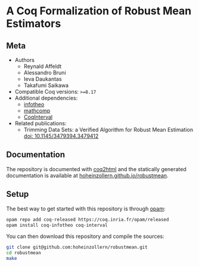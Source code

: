 # A Coq Formalization of Robust Mean Estimators

## Meta

- Authors
  - Reynald Affeldt
  - Alessandro Bruni
  - Ieva Daukantas
  - Takafumi Saikawa
- Compatible Coq versions: `>=8.17`
- Additional dependencies:
  - [infotheo](https://github.com/affeldt-aist/infotheo)
  - [mathcomp](https://math-comp.github.io/)
  - [CoqInterval](https://coqinterval.gitlabpages.inria.fr/)
- Related publications:
  - Trimming Data Sets: a Verified Algorithm for Robust Mean Estimation [doi: 10.1145/3479394.3479412](https://doi.org/10.1145/3479394.3479412)

## Documentation

The repository is documented with [coq2html](https://github.com/yoshihiro503/coq2html/) and the statically generated documentation is available at [hoheinzollern.github.io/robustmean](https://hoheinzollern.github.io/robustmean/).

## Setup

The best way to get started with this repository is through [opam](https://opam.ocaml.org/doc/Install.html):

```sh
opam repo add coq-released https://coq.inria.fr/opam/released
opam install coq-infotheo coq-interval
```

You can then download this repository and compile the sources:

```sh
git clone git@github.com:hoheinzollern/robustmean.git
cd robustmean
make
```
